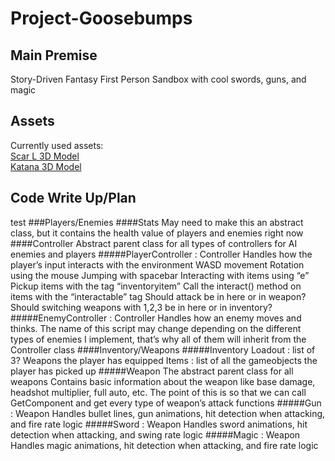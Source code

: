 # Project-Goosebumps

## Main Premise
Story-Driven Fantasy First Person Sandbox with cool swords, guns, and magic

## Assets
Currently used assets:<br/>
[Scar L 3D Model](https://www.cgtrader.com/free-3d-models/military/gun/scar-l-01574b59-91cf-4a67-902c-fe52300fff9d)<br/>
[Katana 3D Model](https://www.cgtrader.com/free-3d-models/military/melee/touken-ranbu-mikazuki-munechika-sword)

## Code Write Up/Plan
test
###Players/Enemies
####Stats
May need to make this an abstract class, but it contains the health value of players and enemies right now
####Controller
Abstract parent class for all types of controllers for AI enemies and players
#####PlayerController : Controller
Handles how the player’s input interacts with the environment
WASD movement
Rotation using the mouse
Jumping with spacebar
Interacting with items using “e”
Pickup items with the tag “inventoryitem”
Call the interact() method on items with the “interactable” tag
Should attack be in here or in weapon?
Should switching weapons with 1,2,3 be in here or in inventory?
#####EnemyController : Controller
Handles how an enemy moves and thinks.
The name of this script may change depending on the different types of enemies I implement, that’s why all of them will inherit from the Controller class
####Inventory/Weapons
#####Inventory
Loadout : list of 3? Weapons the player has equipped
Items : list of all the gameobjects the player has picked up
#####Weapon
The abstract parent class for all weapons
Contains basic information about the weapon like base damage, headshot multiplier, full auto, etc.
The point of this is so that we can call GetComponent<Weapon> and get every type of weapon’s attack functions
#####Gun : Weapon
Handles bullet lines, gun animations, hit detection when attacking, and fire rate logic
#####Sword : Weapon
Handles sword animations, hit detection when attacking, and swing rate logic
#####Magic : Weapon
Handles magic animations, hit detection when attacking, and fire rate logic